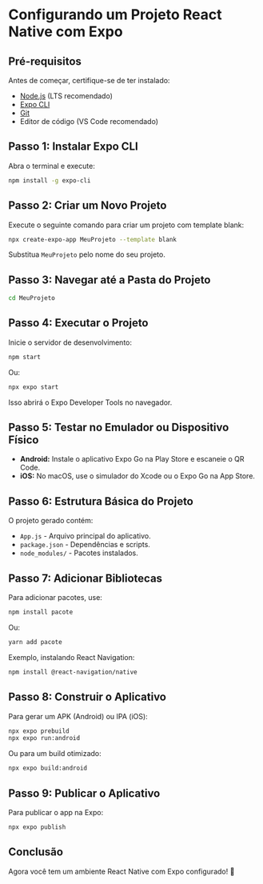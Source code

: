 # Configurando um Projeto React Native com Expo

## Pré-requisitos
Antes de começar, certifique-se de ter instalado:
- [Node.js](https://nodejs.org/) (LTS recomendado)
- [Expo CLI](https://docs.expo.dev/get-started/installation/)
- [Git](https://git-scm.com/)
- Editor de código (VS Code recomendado)

## Passo 1: Instalar Expo CLI
Abra o terminal e execute:
```sh
npm install -g expo-cli
```

## Passo 2: Criar um Novo Projeto
Execute o seguinte comando para criar um projeto com template blank:
```sh
npx create-expo-app MeuProjeto --template blank
```

Substitua `MeuProjeto` pelo nome do seu projeto.

## Passo 3: Navegar até a Pasta do Projeto
```sh
cd MeuProjeto
```

## Passo 4: Executar o Projeto
Inicie o servidor de desenvolvimento:
```sh
npm start
```
Ou:
```sh
npx expo start
```

Isso abrirá o Expo Developer Tools no navegador.

## Passo 5: Testar no Emulador ou Dispositivo Físico
- **Android:** Instale o aplicativo Expo Go na Play Store e escaneie o QR Code.
- **iOS:** No macOS, use o simulador do Xcode ou o Expo Go na App Store.

## Passo 6: Estrutura Básica do Projeto
O projeto gerado contém:
- `App.js` - Arquivo principal do aplicativo.
- `package.json` - Dependências e scripts.
- `node_modules/` - Pacotes instalados.

## Passo 7: Adicionar Bibliotecas
Para adicionar pacotes, use:
```sh
npm install pacote
```
Ou:
```sh
yarn add pacote
```

Exemplo, instalando React Navigation:
```sh
npm install @react-navigation/native
```

## Passo 8: Construir o Aplicativo
Para gerar um APK (Android) ou IPA (iOS):
```sh
npx expo prebuild
npx expo run:android
```

Ou para um build otimizado:
```sh
npx expo build:android
```

## Passo 9: Publicar o Aplicativo
Para publicar o app na Expo:
```sh
npx expo publish
```

## Conclusão
Agora você tem um ambiente React Native com Expo configurado! 🎉

